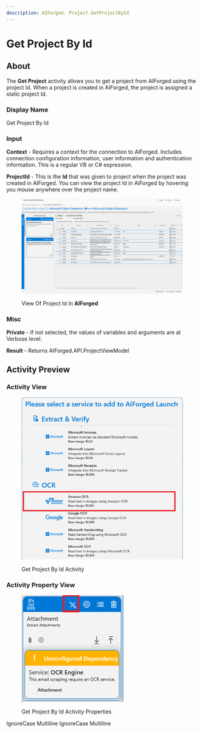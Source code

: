 ```yaml
---
description: AIForged. Project.GetProjectById
---
```


# Get Project By Id

## About

The **Get Project** activity allows you to get a project from AIForged using the project Id. When a project is created in AIForged, the project is assigned a static project Id.

### Display Name

Get Project By Id

### Input

**Context** - Requires a context for the connection to AIForged. Includes connection configuration information, user information and authentication information. This is a regular VB or C# expression.

**ProjectId** - This is the **Id** that was given to project when the project was created in AIForged. You can view the project Id in AIForged by hovering you mouse anywhere over the project name.

<figure><img src="../../../assets/image%20%2811%29%20%284%29.png" alt=""><figcaption><p>View Of Project Id In <strong>AIForged</strong></p></figcaption></figure>

### Misc

**Private** - If not selected, the values of variables and arguments are at Verbose level.

**Result** - Returns AIForged.API.ProjectViewModel

## Activity Preview

### Activity View

<figure><img src="../../../assets/image%20%289%29%20%281%29%20%281%29%20%281%29%20%281%29%20%281%29%20%281%29.png" alt=""><figcaption><p>Get Project By Id Activity</p></figcaption></figure>

### Activity Property View

<figure><img src="../../../assets/image%20%2810%29%20%281%29%20%281%29%20%281%29%20%281%29%20%281%29.png" alt=""><figcaption><p>Get Project By Id Activity Properties</p></figcaption></figure>

 IgnoreCase Multiline IgnoreCase Multiline
